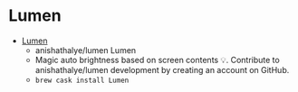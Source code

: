 # Lumen
- [Lumen](https://github.com/anishathalye/lumen)
  -  anishathalye/lumen Lumen
  - Magic auto brightness based on screen contents 💡. Contribute to anishathalye/lumen development by creating an account on GitHub.
  - `brew cask install Lumen`
